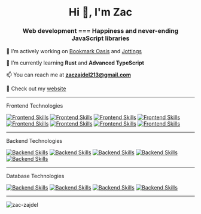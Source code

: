 <h1 align="center">Hi 👋, I'm Zac</h1>
<h3 align="center">Web development === Happiness and never-ending JavaScript libraries</h3>

🔭 I’m actively working on [Bookmark Oasis](https://github.com/Zac-Zajdel/bookmark-oasis) and [Jottings](https://github.com/Zac-Zajdel/jottings)

🌱 I’m currently learning **Rust** and **Advanced TypeScript**

📫 You can reach me at **zaczajdel213@gmail.com**

🚀 Check out my [website](https://zaczajdel.com)

---

Frontend Technologies

[![Frontend Skills](https://skillicons.dev/icons?i=nextjs)](https://nextjs.org/)
[![Frontend Skills](https://skillicons.dev/icons?i=react)](https://react.dev/)
[![Frontend Skills](https://skillicons.dev/icons?i=nuxt)](https://nuxt.com/)
[![Frontend Skills](https://skillicons.dev/icons?i=vue)](https://vuejs.org/)
[![Frontend Skills](https://skillicons.dev/icons?i=typescript)](https://skillicons.dev)
[![Frontend Skills](https://skillicons.dev/icons?i=html)](https://html.com/)
[![Frontend Skills](https://skillicons.dev/icons?i=css)](https://css-tricks.com/)
[![Frontend Skills](https://skillicons.dev/icons?i=tailwind)](https://tailwindcss.com/)

---

Backend Technologies

[![Backend Skills](https://skillicons.dev/icons?i=laravel)](https://laravel.com/)
[![Backend Skills](https://skillicons.dev/icons?i=nodejs)](https://nodejs.org/en)
[![Backend Skills](https://skillicons.dev/icons?i=express)](https://expressjs.com/)
[![Backend Skills](https://skillicons.dev/icons?i=aws)](https://aws.amazon.com/)
[![Backend Skills](https://skillicons.dev/icons?i=vercel)](https://vercel.com/)

---

Database Technologies

[![Backend Skills](https://skillicons.dev/icons?i=mysql)](https://www.mysql.com/)
[![Backend Skills](https://skillicons.dev/icons?i=planetscale)](https://planetscale.com/)
[![Backend Skills](https://skillicons.dev/icons?i=prisma)](https://www.prisma.io/)
[![Backend Skills](https://skillicons.dev/icons?i=postgres)](https://www.postgresql.org/)

---

<p>
  <img align="center" src="https://github-readme-stats.vercel.app/api/top-langs/?username=zac-zajdel&layout=compact&hide=html" alt="zac-zajdel" />
</p>
<br />
